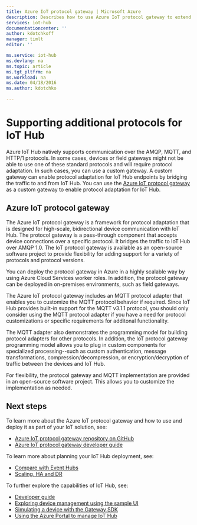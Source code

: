 ```yaml
---
title: Azure IoT protocol gateway | Microsoft Azure
description: Describes how to use Azure IoT protocol gateway to extend the capabilities and protocol support of Azure IoT Hub.
services: iot-hub
documentationcenter: ''
author: kdotchkoff
manager: timlt
editor: ''

ms.service: iot-hub
ms.devlang: na
ms.topic: article
ms.tgt_pltfrm: na
ms.workload: na
ms.date: 04/18/2016
ms.author: kdotchko

---
```

# Supporting additional protocols for IoT Hub
Azure IoT Hub natively supports communication over the AMQP, MQTT, and HTTP/1 protocols. In some cases, devices or field gateways might not be able to use one of these standard protocols and will require protocol adaptation. In such cases, you can use a custom gateway. A custom gateway can enable protocol adaptation for IoT Hub endpoints by bridging the traffic to and from IoT Hub. You can use the [Azure IoT protocol gateway](https://github.com/Azure/azure-iot-protocol-gateway/blob/master/README.md) as a custom gateway to enable protocol adaptation for IoT Hub.

## Azure IoT protocol gateway
The Azure IoT protocol gateway is a framework for protocol adaptation that is designed for high-scale, bidirectional device communication with IoT Hub. The protocol gateway is a pass-through component that accepts device connections over a specific protocol. It bridges the traffic to IoT Hub over AMQP 1.0. The IoT protocol gateway is available as an open-source software project to provide flexibility for adding support for a variety of protocols and protocol versions.

You can deploy the protocol gateway in Azure in a highly scalable way by using Azure Cloud Services worker roles. In addition, the protocol gateway can be deployed in on-premises environments, such as field gateways.

The Azure IoT protocol gateway includes an MQTT protocol adapter that enables you to customize the MQTT protocol behavior if required. Since IoT Hub provides built-in support for the MQTT v3.1.1 protocol, you should only consider using the MQTT protocol adapter if you have a need for protocol customizations or specific requirements for additonal functionality.

The MQTT adapter also demonstrates the programming model for building protocol adapters for other protocols. In addition, the IoT protocol gateway programming model allows you to plug in custom components for specialized processing--such as custom authentication, message transformations, compression/decompression, or encryption/decryption of traffic between the devices and IoT Hub.

For flexibility, the protocol gateway and MQTT implementation are provided in an open-source software project. This allows you to customize the implementation as needed.

## Next steps
To learn more about the Azure IoT protocol gateway and how to use and deploy it as part of your IoT solution, see:

* [Azure IoT protocol gateway repository on GitHub](https://github.com/Azure/azure-iot-protocol-gateway/blob/master/README.md)
* [Azure IoT protocol gateway developer guide](https://github.com/Azure/azure-iot-protocol-gateway/blob/master/docs/DeveloperGuide.md)

To learn more about planning your IoT Hub deployment, see:

* [Compare with Event Hubs](iot-hub-compare-event-hubs.md)
* [Scaling, HA and DR](iot-hub-scaling.md)

To further explore the capabilities of IoT Hub, see:

* [Developer guide](iot-hub-devguide.md)
* [Exploring device management using the sample UI](iot-hub-device-management-ui-sample.md)
* [Simulating a device with the Gateway SDK](iot-hub-linux-gateway-sdk-simulated-device.md)
* [Using the Azure Portal to manage IoT Hub](iot-hub-manage-through-portal.md)

[lnk-compare]: iot-hub-compare-event-hubs.md
[lnk-scaling]: iot-hub-scaling.md
[lnk-devguide]: iot-hub-devguide.md
[lnk-dmui]: iot-hub-device-management-ui-sample.md
[lnk-gateway]: iot-hub-linux-gateway-sdk-simulated-device.md
[lnk-portal]: iot-hub-manage-through-portal.md